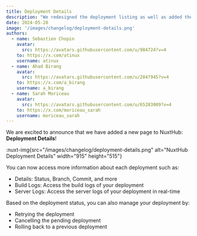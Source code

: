 ```yaml
---
title: Deployment Details
description: "We redesigned the deployment listing as well as added the deployment page to provide more information about each deployment."
date: 2024-05-28
image: '/images/changelog/deployment-details.png'
authors:
  - name: Sebastien Chopin
    avatar: 
      src: https://avatars.githubusercontent.com/u/904724?v=4
    to: https://x.com/atinux
    username: atinux
  - name: Ahad Birang
    avatar: 
      src: https://avatars.githubusercontent.com/u/2047945?v=4
    to: https://x.com/a_birang
    username: a_birang
  - name: Sarah Moriceau
    avatar: 
      src: https://avatars.githubusercontent.com/u/65283009?v=4
    to: https://x.com/moriceau_sarah
    username: moriceau_sarah
---
```


We are excited to announce that we have added a new page to NuxtHub: **Deployment Details**!

:nuxt-img{src="/images/changelog/deployment-details.png" alt="NuxtHub Deployment Details" width="915" height="515"}


You can now access more information about each deployment such as:
- Details: Status, Branch, Commit, and more
- Build Logs: Access the build logs of your deployment
- Server Logs: Access the server logs of your deployment in real-time

Based on the deployment status, you can also manage your deployment by:
- Retrying the deployment
- Cancelling the pending deployment
- Rolling back to a previous deployment
